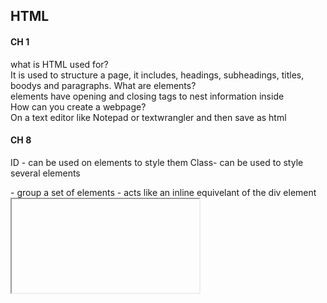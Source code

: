 ## HTML

#### CH 1

  what is HTML used for?<br>
    It is used to structure a page, it includes, headings, subheadings, titles, boodys and paragraphs.
   What are elements?<br>
    elements have opening and closing tags to nest information inside<br>
   How can you create a webpage?<br>
    On a text editor like Notepad or textwrangler and then save as html<br>
    
#### CH 8

  ID - can be used on elements to style them
  Class- can be used to style several elements
  <div> - group a set of elements
  <span> - acts like an inline equivelant of the div element
  <iframe> - little window that has been cut into the page
  <meta> - lives in head element and contains info about the page
  
#### CH 17
    
  list below the basic layout
     Body , Header, Content, footer
    (aside and article elements can be stand alone and put anywhere)
    
#### CH18

## JS

#### CH1 
